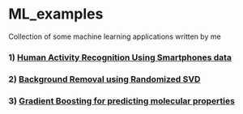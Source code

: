 # ML_examples<br/>
Collection of some machine learning applications written by me
### 1) [Human Activity Recognition Using Smartphones data](https://github.com/dhananjayraut/ML_examples/tree/master/Human%20Activity%20Recognition)
### 2) [Background Removal using Randomized SVD](https://github.com/dhananjayraut/ML_projects/tree/master/Background%20Removal)
### 3) [Gradient Boosting for predicting molecular properties](https://github.com/dhananjayraut/ML_projects/tree/master/Gradient%20Boosting%20for%20molecular%20properties)
